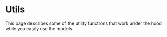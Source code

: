 # Utils
This page describes some of the utility functions that work under the hood while you easily use the models.

<!-- ```@autodocs
Modules = [CaseStudy]
pages = ["utils/rk4.jl"]
Order   = [:module, :types, :function, :constant]
``` -->
